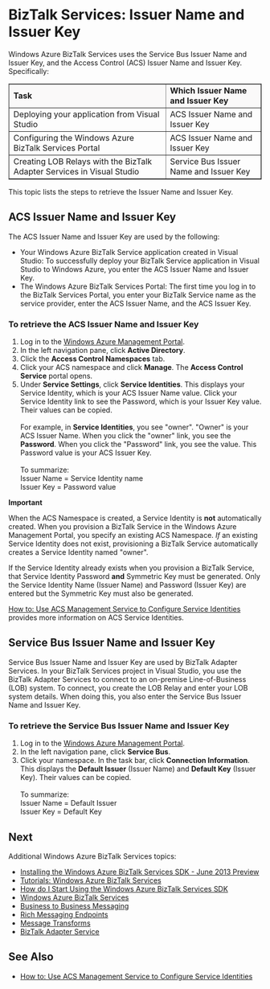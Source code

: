 <properties linkid="issuer-name-issuer-key" urlDisplayName="BizTalk Services Issuer Name and Issuer Key" pageTitle="BizTalk Services: Issuer Name and Issuer Key" Title="BizTalk Services: Issuer Name and Issuer Key" metaKeywords="Get started Azure biztalk services, Issuer Name, Issuer Key, Azure unstructured data" Description="Lists the steps to retrieve the ACS Issuer Name and Issuer Key and the Service Bus Issuer Name and Issuer Key." metaCanonical="http://www.windowsazure.com/en-us/manage/services/biztalk-services/issuer-name-issuer-key" umbracoNaviHide="0" disqusComments="1" writer="mandia" editor="susanjo" manager="paulettm" /> 


# BizTalk Services: Issuer Name and Issuer Key

Windows Azure BizTalk Services uses the Service Bus Issuer Name and Issuer Key, and the Access Control (ACS) Issuer Name and Issuer Key. Specifically:


<table border="1">
<tr bgcolor="FAF9F9">
<td><strong>Task</strong></td>
<td><strong>Which Issuer Name and Issuer Key</strong></td>
</tr>
<tr>
<td>Deploying your application from Visual Studio</td>
<td>ACS Issuer Name and Issuer Key</td>
</tr>
<tr>
<td>Configuring the Windows Azure BizTalk Services Portal</td>
<td>ACS Issuer Name and Issuer Key</td>
</tr>
<tr>
<td>Creating LOB Relays with the BizTalk Adapter Services in Visual Studio</td>
<td>Service Bus Issuer Name and Issuer Key</td>
</tr>
</table>


This topic lists the steps to retrieve the Issuer Name and Issuer Key. 

## ACS Issuer Name and Issuer Key
The ACS Issuer Name and Issuer Key are used by the following:

- Your Windows Azure BizTalk Service application created in Visual Studio: To successfully deploy your BizTalk Service application in Visual Studio to Windows Azure, you enter the ACS Issuer Name and Issuer Key. 
- The Windows Azure BizTalk Services  Portal: The first time you log in to the BizTalk Services Portal, you enter your BizTalk Service name as the service provider,  enter the ACS Issuer Name, and the ACS Issuer Key.

### To retrieve the ACS Issuer Name and Issuer Key

1. Log in to the [Windows Azure Management Portal](http://go.microsoft.com/fwlink/p/?LinkID=213885).
2. In the left navigation pane, click **Active Directory**.
3. Click the **Access Control Namespaces** tab. 
4. Click your ACS namespace and click **Manage**. The **Access Control Service** portal opens.
5. Under **Service Settings**, click **Service Identities**. This displays your Service Identity, which is your ACS Issuer Name value. Click your Service Identity link to see the Password, which is your Issuer Key value. Their values can be copied.<br/><br/>
For example, in **Service Identities**, you see "owner". "Owner" is your ACS Issuer Name. When you click the "owner" link, you see the **Password**. When you click the "Password" link, you see the value. This Password value is your ACS Issuer Key. <br/><br/>
To summarize:<br/>
Issuer Name = Service Identity name<br/>
Issuer Key = Password value

<div class="dev-callout"> 
<b>Important</b> 
<p>When the ACS Namespace is created, a Service Identity is <strong>not</strong> automatically created. When you provision a BizTalk Service in the Windows Azure Management Portal, you specify an existing ACS Namespace. <em>If</em> an existing  Service Identity does not exist, provisioning a BizTalk Service automatically creates a Service Identity named "owner". </p> 
<p>If the Service Identity already exists when you provision a BizTalk Service, that Service Identity Password <strong>and</strong> Symmetric Key must be generated. Only the Service Identity Name (Issuer Name) and Password (Issuer Key) are entered but the Symmetric Key must also be generated. </p>
<p><a href="http://go.microsoft.com/fwlink/p/?LinkID=303942">How to: Use ACS Management Service to Configure Service Identities</a> provides more information on ACS Service Identities.</p>
</div>


## Service Bus Issuer Name and Issuer Key
Service Bus Issuer Name and Issuer Key are used by BizTalk Adapter Services. In your BizTalk Services project in Visual Studio, you use the BizTalk Adapter Services to connect to an on-premise Line-of-Business (LOB) system. To connect, you create the LOB Relay and enter your LOB system details. When doing this, you also enter the Service Bus Issuer Name and Issuer Key.

### To retrieve the Service Bus Issuer Name and Issuer Key

1. Log in to the [Windows Azure Management Portal](http://go.microsoft.com/fwlink/p/?LinkID=213885).
2. In the left navigation pane, click **Service Bus**.
3. Click your namespace. In the task bar, click **Connection Information**. This displays the **Default Issuer** (Issuer Name) and **Default Key** (Issuer Key). Their values can be copied.<br/><br/>
To summarize:<br/>
Issuer Name = Default Issuer<br/>
Issuer Key = Default Key

## Next
Additional Windows Azure BizTalk Services topics:

-  [Installing the Windows Azure BizTalk Services SDK - June 2013 Preview](http://go.microsoft.com/fwlink/p/?LinkID=241589)<br/>
-  [Tutorials: Windows Azure BizTalk Services](http://go.microsoft.com/fwlink/p/?LinkID=236944)<br/>
-  [How do I Start Using the Windows Azure BizTalk Services SDK](http://go.microsoft.com/fwlink/p/?LinkID=302335)<br/>
-  [Windows Azure BizTalk Services](http://go.microsoft.com/fwlink/p/?LinkID=303664)<br/>
-  [Business to Business Messaging](http://go.microsoft.com/fwlink/p/?LinkID=303670)<br/>
-  [Rich Messaging Endpoints](http://go.microsoft.com/fwlink/p/?LinkID=303671)<br/>
-  [Message Transforms](http://go.microsoft.com/fwlink/p/?LinkID=303672)<br/>
-  [BizTalk Adapter Service](http://go.microsoft.com/fwlink/p/?LinkID=303673)<br/>

## See Also
-  [How to: Use ACS Management Service to Configure Service Identities](http://go.microsoft.com/fwlink/p/?LinkID=303942)